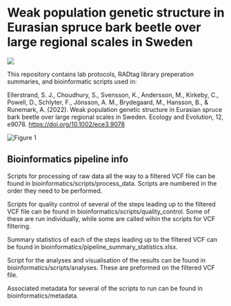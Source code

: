 # Weak population genetic structure in Eurasian spruce bark beetle over large regional scales in Sweden

<a href="https://doi.org/10.1002/ece3.9078"><img src="https://img.shields.io/badge/Ecology%20and%20Evolution-doi%3A%2010.1002%2Fece3.9078-%23440154"></a>

This repository contains lab protocols, RADtag library preperation summaries, and bioinformatic scripts used in:

Ellerstrand, S. J., Choudhury, S., Svensson, K., Andersson, M., Kirkeby, C., Powell, D., Schlyter, F., Jönsson, A. M., Brydegaard, M., Hansson, B., & Runemark, A. (2022). Weak population genetic structure in Eurasian spruce bark beetle over large regional scales in Sweden. Ecology and Evolution, 12, e9078. https://doi.org/10.1002/ece3.9078

![Figure 1](https://user-images.githubusercontent.com/81574558/177731550-8c86e88b-d173-4900-b5b3-8becac9574e1.jpg)

## Bioinformatics pipeline info
Scripts for processing of raw data all the way to a filtered VCF file can be found in bioinformatics/scripts/process_data. Scripts are numbered in the order they need to be performed.

Scripts for quality control of several of the steps leading up to the filtered VCF file can be found in bioinformatics/scripts/quality_control. Some of these are run individually, while some are called wihin the scripts for VCF filtering.

Summary statistics of each of the steps leading up to the filtered VCF can be found in bioinformatics/pipeline_summary_statistics.xlsx.

Script for the analyses and visualisation of the results can be found in bioinformatics/scripts/analyses. These are preformed on the filtered VCF file.

Associated metadata for several of the scripts to run can be found in bioinformatics/metadata.
